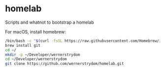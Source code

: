 # homelab

Scripts and whatnot to bootstrap a homelab

For macOS, install homebrew:

```sh
/bin/bash -c "$(curl -fsSL https://raw.githubusercontent.com/Homebrew/install/HEAD/install.sh)"
brew install git
cd ~/
mkdir -p ~/Developer/wernerstrydom
cd ~/Developer/wernerstrydom
git clone https://github.com/wernerstrydom/homelab.git
```
